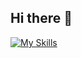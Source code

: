 ## Hi there 👋

<p align="center">
  
[![My Skills](https://skillicons.dev/icons?i=js,nodejs,html,css,sass,java,powershell,vscode,webstorm,codepen,obsidian,stackoverflow,ubuntu)](https://skillicons.dev)
      </a>
</p>
<!--
**KarmaJaneK/KarmaJaneK** is a ✨ _special_ ✨ repository because its `README.md` (this file) appears on your GitHub profile.

Here are some ideas to get you started:

- 🔭 I’m currently working on ...
- 🌱 I’m currently learning ...
- 👯 I’m looking to collaborate on ...
- 🤔 I’m looking for help with ...
- 💬 Ask me about ...
- 📫 How to reach me: ...
- 😄 Pronouns: ...
- ⚡ Fun fact: ...
-->
